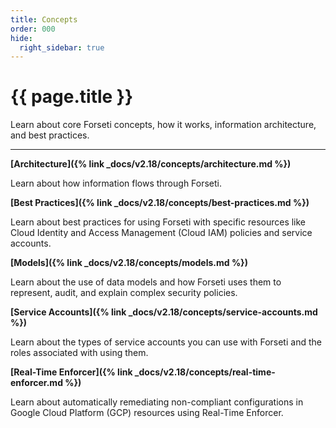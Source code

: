 ```yaml
---
title: Concepts
order: 000
hide:
  right_sidebar: true
---
```


# {{ page.title }}

Learn about core Forseti concepts, how it works, information architecture, and best practices.

---

**[Architecture]({% link _docs/v2.18/concepts/architecture.md %})**

Learn about how information flows through Forseti.

**[Best Practices]({% link _docs/v2.18/concepts/best-practices.md %})**

Learn about best practices for using Forseti with specific resources like Cloud Identity and
Access Management (Cloud IAM) policies and service accounts.

**[Models]({% link _docs/v2.18/concepts/models.md %})**

Learn about the use of data models and how Forseti uses them to represent, audit, and explain
complex security policies.

**[Service Accounts]({% link _docs/v2.18/concepts/service-accounts.md %})**

Learn about the types of service accounts you can use with Forseti and the roles associated with
using them.

**[Real-Time Enforcer]({% link _docs/v2.18/concepts/real-time-enforcer.md %})**

Learn about automatically remediating non-compliant configurations in Google Cloud Platform (GCP) resources using 
Real-Time Enforcer.
